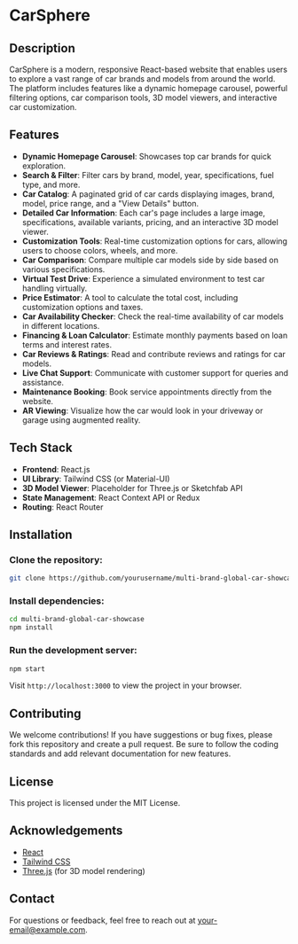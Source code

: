 
# CarSphere

## Description
CarSphere is a modern, responsive React-based website that enables users to explore a vast range of car brands and models from around the world. The platform includes features like a dynamic homepage carousel, powerful filtering options, car comparison tools, 3D model viewers, and interactive car customization.

## Features
- **Dynamic Homepage Carousel**: Showcases top car brands for quick exploration.
- **Search & Filter**: Filter cars by brand, model, year, specifications, fuel type, and more.
- **Car Catalog**: A paginated grid of car cards displaying images, brand, model, price range, and a "View Details" button.
- **Detailed Car Information**: Each car's page includes a large image, specifications, available variants, pricing, and an interactive 3D model viewer.
- **Customization Tools**: Real-time customization options for cars, allowing users to choose colors, wheels, and more.
- **Car Comparison**: Compare multiple car models side by side based on various specifications.
- **Virtual Test Drive**: Experience a simulated environment to test car handling virtually.
- **Price Estimator**: A tool to calculate the total cost, including customization options and taxes.
- **Car Availability Checker**: Check the real-time availability of car models in different locations.
- **Financing & Loan Calculator**: Estimate monthly payments based on loan terms and interest rates.
- **Car Reviews & Ratings**: Read and contribute reviews and ratings for car models.
- **Live Chat Support**: Communicate with customer support for queries and assistance.
- **Maintenance Booking**: Book service appointments directly from the website.
- **AR Viewing**: Visualize how the car would look in your driveway or garage using augmented reality.

## Tech Stack
- **Frontend**: React.js
- **UI Library**: Tailwind CSS (or Material-UI)
- **3D Model Viewer**: Placeholder for Three.js or Sketchfab API
- **State Management**: React Context API or Redux
- **Routing**: React Router

## Installation

### Clone the repository:
```bash
git clone https://github.com/yourusername/multi-brand-global-car-showcase.git
```

### Install dependencies:
```bash
cd multi-brand-global-car-showcase
npm install
```

### Run the development server:
```bash
npm start
```

Visit `http://localhost:3000` to view the project in your browser.

## Contributing
We welcome contributions! If you have suggestions or bug fixes, please fork this repository and create a pull request. Be sure to follow the coding standards and add relevant documentation for new features.

## License
This project is licensed under the MIT License.

## Acknowledgements
- [React](https://reactjs.org/)
- [Tailwind CSS](https://tailwindcss.com/)
- [Three.js](https://threejs.org/) (for 3D model rendering)

## Contact
For questions or feedback, feel free to reach out at [your-email@example.com](monishr608@gmail.com).
